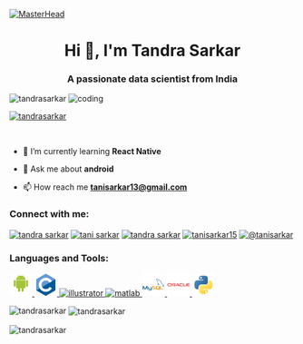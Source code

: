 
[![MasterHead](https://assets.entrepreneur.com/content/3x2/2000/20160309162330-woman-laptop-computer-internet-blogger-digital-working.jpeg)](https://tandrasarkar.io)

<h1 align="center">Hi 👋, I'm Tandra Sarkar</h1>
<h3 align="center">A passionate data scientist from India</h3>
<img align="right"alt="coding" width="400" src="https://user-images.githubusercontent.com/59734313/157189039-c09b3e38-9f42-42c0-ab54-14f1574190a7.gif">

<p align="left"> <img src="https://komarev.com/ghpvc/?username=tandrasarkar&label=Profile%20views&color=0e75b6&style=flat" alt="tandrasarkar" /> </p>

<p align="left"> <a href="https://github.com/ryo-ma/github-profile-trophy"><img src="https://github-profile-trophy.vercel.app/?username=tandrasarkar" alt="tandrasarkar" /></a> </p>

<p align="left"> <a href="https://twitter.com/" target="blank"><img src="https://img.shields.io/twitter/follow/?logo=twitter&style=for-the-badge" alt="" /></a> </p>

- 🌱 I’m currently learning **React Native**

- 💬 Ask me about **android**

- 📫 How reach me **tanisarkar13@gmail.com**

<h3 align="left">Connect with me:</h3>
<p align="left">
<a href="https://linkedin.com/in/tandra sarkar" target="blank"><img align="center" src="https://raw.githubusercontent.com/rahuldkjain/github-profile-readme-generator/master/src/images/icons/Social/linked-in-alt.svg" alt="tandra sarkar" height="30" width="40" /></a>
<a href="https://kaggle.com/tani sarkar" target="blank"><img align="center" src="https://raw.githubusercontent.com/rahuldkjain/github-profile-readme-generator/master/src/images/icons/Social/kaggle.svg" alt="tani sarkar" height="30" width="40" /></a>
<a href="https://fb.com/tandra sarkar" target="blank"><img align="center" src="https://raw.githubusercontent.com/rahuldkjain/github-profile-readme-generator/master/src/images/icons/Social/facebook.svg" alt="tandra sarkar" height="30" width="40" /></a>
<a href="https://instagram.com/tanisarkar15" target="blank"><img align="center" src="https://raw.githubusercontent.com/rahuldkjain/github-profile-readme-generator/master/src/images/icons/Social/instagram.svg" alt="tanisarkar15" height="30" width="40" /></a>
<a href="https://www.youtube.com/c/@tanisarkar" target="blank"><img align="center" src="https://raw.githubusercontent.com/rahuldkjain/github-profile-readme-generator/master/src/images/icons/Social/youtube.svg" alt="@tanisarkar" height="30" width="40" /></a>
</p>

<h3 align="left">Languages and Tools:</h3>
<p align="left"> <a href="https://developer.android.com" target="_blank" rel="noreferrer"> <img src="https://raw.githubusercontent.com/devicons/devicon/master/icons/android/android-original-wordmark.svg" alt="android" width="40" height="40"/> </a> <a href="https://www.cprogramming.com/" target="_blank" rel="noreferrer"> <img src="https://raw.githubusercontent.com/devicons/devicon/master/icons/c/c-original.svg" alt="c" width="40" height="40"/> </a> <a href="https://www.adobe.com/in/products/illustrator.html" target="_blank" rel="noreferrer"> <img src="https://www.vectorlogo.zone/logos/adobe_illustrator/adobe_illustrator-icon.svg" alt="illustrator" width="40" height="40"/> </a> <a href="https://www.mathworks.com/" target="_blank" rel="noreferrer"> <img src="https://upload.wikimedia.org/wikipedia/commons/2/21/Matlab_Logo.png" alt="matlab" width="40" height="40"/> </a> <a href="https://www.mysql.com/" target="_blank" rel="noreferrer"> <img src="https://raw.githubusercontent.com/devicons/devicon/master/icons/mysql/mysql-original-wordmark.svg" alt="mysql" width="40" height="40"/> </a> <a href="https://www.oracle.com/" target="_blank" rel="noreferrer"> <img src="https://raw.githubusercontent.com/devicons/devicon/master/icons/oracle/oracle-original.svg" alt="oracle" width="40" height="40"/> </a> <a href="https://www.python.org" target="_blank" rel="noreferrer"> <img src="https://raw.githubusercontent.com/devicons/devicon/master/icons/python/python-original.svg" alt="python" width="40" height="40"/> </a> </p>

<p><img align="left" src="https://github-readme-stats.vercel.app/api/top-langs?username=tandrasarkar&show_icons=true&locale=en&layout=compact" alt="tandrasarkar" /></p>

<p>&nbsp;<img align="center" src="https://github-readme-stats.vercel.app/api?username=tandrasarkar&show_icons=true&locale=en" alt="tandrasarkar" /></p>

<p><img align="center" src="https://github-readme-streak-stats.herokuapp.com/?user=tandrasarkar&" alt="tandrasarkar" /></p>


